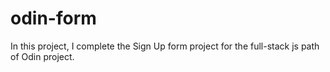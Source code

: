# odin-form

In this project, I complete the Sign Up form project for the full-stack js path of Odin project.